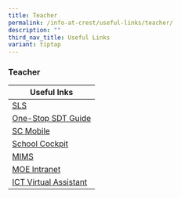 ```yaml
---
title: Teacher
permalink: /info-at-crest/useful-links/teacher/
description: ""
third_nav_title: Useful Links
variant: tiptap
---
```

### Teacher

| Useful Inks |
| --- |
| [SLS](https://vle.learning.moe.edu.sg/login) |
| [One-Stop SDT Guide](https://docs.google.com/presentation/d/1H2Z0g1IX_xdJb-VsGxnpp6yidrK_2481HbnG9GOHGdg/present?pli=1&slide=id.p) |
| [SC Mobile](https://scmobile.moe.edu.sg/login) |
| [School Cockpit](https://schoolcockpit.moe.gov.sg/) |
| [MIMS](https://idp.mims.moe.gov.sg/nidp/app/login) |
| [MOE Intranet](http://intranet.moe.gov.sg/) |
| [ICT Virtual Assistant](https://sites.google.com/crestsec.edu.sg/ict/home) |